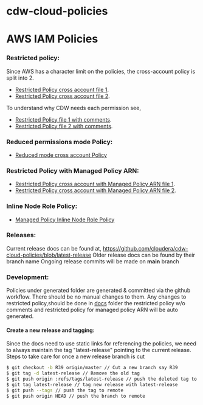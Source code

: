 # cdw-cloud-policies

# AWS IAM Policies

### Restricted policy:

Since AWS has a character limit on the policies, the cross-account policy is split into 2.

- [Restricted Policy cross account file 1](./aws-iam-policies/generated/restricted-policy-1.json5).
- [Restricted Policy cross account file 2](./aws-iam-policies/generated/restricted-policy-2.json5).

To understand why CDW needs each permission see,

- [Restricted Policy file 1 with comments](./aws-iam-policies/docs/restricted-policy-doc-1.json5).
- [Restricted Policy file 2 with comments](./aws-iam-policies/docs/restricted-policy-doc-2.json5).


### Reduced permissions mode Policy:

- [Reduced mode cross account Policy](./aws-iam-policies/reduced-permissions-mode.json)


### Restricted Policy with Managed Policy ARN:

- [Restricted Policy cross account with Managed Policy ARN file 1](./aws-iam-policies/generated/restricted-policy-managedARN-1.json5).
- [Restricted Policy cross account with Managed Policy ARN file 2](./aws-iam-policies/generated/restricted-policy-managedARN-2.json5).

### Inline Node Role Policy:

- [Managed Policy Inline Node Role Policy](./aws-iam-policies/managedArn-node-inline-policy.json)


### Releases:

Current release docs can be found at, https://github.com/cloudera/cdw-cloud-policies/blob/latest-release
Older release docs can be found by their branch name
Ongoing release commits will be made on **main** branch

### Development:

Policies under generated folder are generated & committed via the github workflow. There should be no manual changes to them.
Any changes to restricted policy,should be done in [docs](./aws-iam-policies/docs) folder
the restricted policy w/o comments and restricted policy for managed policy ARN will be auto generated.

#### Create a new release and tagging:

Since the docs need to use static links for referencing the policies, we need to always maintain the tag "latest-release" pointing to the current 
release. Steps to take care for once a new release branch is cut

```bash
$ git checkout -b R39 origin/master // Cut a new branch say R39
$ git tag -d latest-release // Remove the old tag
$ git push origin :refs/tags/latest-release // push the deleted tag to remote
$ git tag latest-release // tag new release with latest-release
$ git push --tags // push the tag to remote
$ git push origin HEAD // push the branch to remote
```
